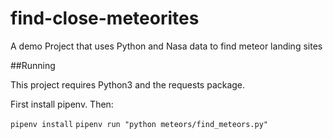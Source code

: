 # find-close-meteorites
A demo Project that uses Python and Nasa data to find meteor landing sites

##Running

This project requires Python3 and the requests package.

First install pipenv. Then:

`pipenv install`
`pipenv run "python meteors/find_meteors.py"`
